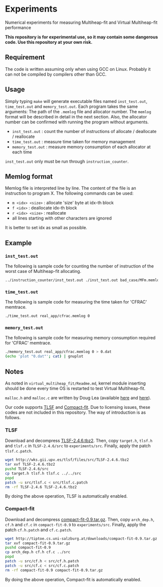# Experiments

Numerical experiments for measuring Multiheap-fit and Virtual Multiheap-fit
performance

**This repository is for experimental use, so it may contain some dangerous code.
Use this repository at your own risk.**

## Requirement

The code is written assuming only when using GCC on Linux.
Probably it can not be compiled by compilers other than GCC.

## Usage

Simply typing `make` will generate executable files named `inst_test.out`,
`time_test.out` and `memory_test.out`.
Each program takes the same arguments: The path of the `.memlog` file and
allocator number. The `memlog` format will be described in detail in the
next section. Also, the allocator number can be confirmed with running the
program without arguments.

- `inst_test.out` : count the number of instructions of allocate / deallocate /
reallocate
- `time_test.out` : measure time taken for memory management
- `memory_test.out` : measure memory consumption of each allocator at each time

`inst_test.out` only must be run through `instruction_counter`.

## Memlog format

Memlog file is interpreted line by line.
The content of the file is an instruction to program X.
The following commands can be used:

- `m <idx> <size>` : allocate 'size' byte at idx-th block
- `f <idx>` : deallocate idx-th block
- `r <idx> <size>` : reallocate
- all lines starting with other characters are ignored

It is better to set idx as small as possible.

## Example

### `inst_test.out`

The following is sample code for counting the number of instruction of
the worst case of Multiheap-fit allocating.

```sh
../instruction_counter/inst_test.out ./inst_test.out bad_case/MFm.memlog 0
```

### `time_test.out`

The following is sample code for measuring the time taken for 'CFRAC' memtrace.

```sh
./time_test.out real_app/cfrac.memlog 0
```

### `memory_test.out`

The following is sample code for measuring memory consumption required for
'CFRAC' memtrace.

```sh
./memory_test.out real_app/cfrac.memlog 0 > 0.dat
(echo 'plot "0.dat"'; cat) | gnuplot
```

## Notes

As noted in `virtual_multiheap_fit/Readme.md`, kernel module inserting
should be done every time OS is restarted to test Virtual Multiheap-fit.

`malloc.h` and `malloc.c` are written by Doug Lea (available
[here](http://g.oswego.edu/pub/misc/malloc.c) and
[here](http://g.oswego.edu/pub/misc/malloc.h)).

Our code supports [TLSF](http://www.gii.upv.es/tlsf/main/repo) and
[Compact-fit](http://tiptoe.cs.uni-salzburg.at/compact-fit/).
Due to licensing issues, these codes are not included in this repository.
The way of introduction is as follows.

### TLSF

Download and decompress
[TLSF-2.4.6.tbz2](http://www.gii.upv.es/tlsf/main/repo). Then,
copy `target.h`, `tlsf.h` and `tlsf.c` in `TLSF-2.4.6/src` to `experiments/src`.
Finally, apply the patch `tlsf.c.patch`.

```sh
wget http://wks.gii.upv.es/tlsf/files/src/TLSF-2.4.6.tbz2
tar xvf TLSF-2.4.6.tbz2
pushd TLSF-2.4.6/src
cp target.h tlsf.h tlsf.c ../../src
popd
patch -u src/tlsf.c < src/tlsf.c.patch
rm -rf TLSF-2.4.6 TLSF-2.4.6.tbz2
```

By doing the above operation, TLSF is automatically enabled.

### Compact-fit

Download and decompress
[compact-fit-0.9.tar.gz](http://tiptoe.cs.uni-salzburg.at/compact-fit/).
Then, copy `arch_dep.h`, `cf.h` and `cf.c` in `compact-fit-0.9`
to `experiments/src`. Finally, apply the patch `cf.h.patch` and `cf.c.patch`.

```sh
wget http://tiptoe.cs.uni-salzburg.at/downloads/compact-fit-0.9.tar.gz
tar xvf compact-fit-0.9.tar.gz
pushd compact-fit-0.9
cp arch_dep.h cf.h cf.c ../src
popd
patch -u src/cf.h < src/cf.h.patch
patch -u src/cf.c < src/cf.c.patch
rm -rf compact-fit-0.9 compact-fit-0.9.tar.gz
```

By doing the above operation, Compact-fit is automatically enabled.
